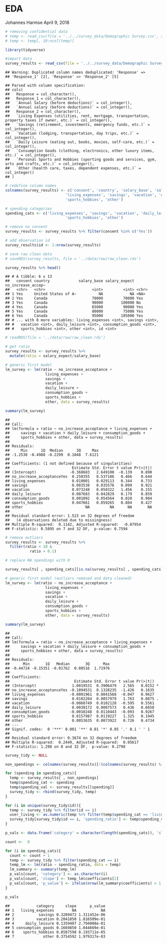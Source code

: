 EDA
================
Johannes Harmse
April 9, 2018

``` r
# removing confidential data
# temp <- read_csv(file = '../../survey_data/Demographic Survey.csv', skip = 1, header = T)
# temp <- temp[, 10:ncol(temp)]
```

``` r
library(tidyverse)
```

``` r
#import data
survey_results <- read_csv(file = '../../survey_data/Demographic Survey.csv') # local path - remove identifiers beforehand
```

    ## Warning: Duplicated column names deduplicated: 'Response' =>
    ## 'Response_1' [2], 'Response' => 'Response_2' [5]

    ## Parsed with column specification:
    ## cols(
    ##   Response = col_character(),
    ##   Response_1 = col_character(),
    ##   `Annual Salary (before deductions)` = col_integer(),
    ##   `Annual salary (before deductions)` = col_integer(),
    ##   Response_2 = col_character(),
    ##   `Living Expenses (utilities, rent, mortgage, transportation, property taxes if owner, etc.)` = col_integer(),
    ##   `Savings (retirement, investments, emergency funds, etc.)` = col_integer(),
    ##   `Vacation (lodging, transportation, day trips, etc.)` = col_integer(),
    ##   `Daily Leisure (eating out, books, movies, self-care, etc.)` = col_integer(),
    ##   `Consumption Goods (clothing, electronics, other luxury items, etc.)` = col_integer(),
    ##   `Personal Sports and Hobbies (sporting goods and services, gym, arts and crafts, etc.)` = col_integer(),
    ##   `Other (health care, taxes, dependent expenses, etc.)` = col_integer()
    ## )

``` r
# redefine column names
colnames(survey_results) <- c('consent', 'country', 'salary_base', 'salary_expect', 'no_increase_acceptance', 
                           'living_expenses', 'savings', 'vacation', 'daily_leisure', 'consumption_goods', 
                           'sports_hobbies', 'other')

# spending categories
spending_cats <- c('living_expenses', 'savings', 'vacation', 'daily_leisure', 'consumption_goods', 
                           'sports_hobbies', 'other')

# remove no consent
survey_results <- survey_results %>% filter(consent %in% c('Yes'))

# add observation id
survey_results$id <- 1:nrow(survey_results)

# save raw clean data
# saveRDS(survey_results, file = '../data/raw/raw_clean.rds')

survey_results %>% head()
```

    ## # A tibble: 6 x 13
    ##   consent country             salary_base salary_expect no_increase_accep~
    ##   <chr>   <chr>                     <int>         <int> <chr>             
    ## 1 Yes     United States of A~          NA            NA <NA>              
    ## 2 Yes     Canada                    70000         70000 Yes               
    ## 3 Yes     Canada                    90000        100000 No                
    ## 4 Yes     Canada                    65000         90000 Yes               
    ## 5 Yes     Canada                    80000         75000 Yes               
    ## 6 Yes     Canada                    95000        105000 Yes               
    ## # ... with 8 more variables: living_expenses <int>, savings <int>,
    ## #   vacation <int>, daily_leisure <int>, consumption_goods <int>,
    ## #   sports_hobbies <int>, other <int>, id <int>

``` r
# readRDS(file = '../data/raw/raw_clean.rds')
```

``` r
# get ratio
survey_results <- survey_results %>% 
  mutate(ratio = salary_expect/salary_base)
```

``` r
# generic first model
lm_survey <- lm(ratio ~ no_increase_acceptance + 
                  living_expenses + 
                  savings + 
                  vacation + 
                  daily_leisure + 
                  consumption_goods + 
                  sports_hobbies + 
                  other, data = survey_results)

summary(lm_survey)
```

    ## 
    ## Call:
    ## lm(formula = ratio ~ no_increase_acceptance + living_expenses + 
    ##     savings + vacation + daily_leisure + consumption_goods + 
    ##     sports_hobbies + other, data = survey_results)
    ## 
    ## Residuals:
    ##     Min      1Q  Median      3Q     Max 
    ## -1.2530 -0.4988 -0.2299  0.1048  7.6121 
    ## 
    ## Coefficients: (1 not defined because of singularities)
    ##                            Estimate Std. Error t value Pr(>|t|)
    ## (Intercept)               -0.368683   2.649100  -0.139    0.890
    ## no_increase_acceptanceYes  0.250355   0.537186   0.466    0.644
    ## living_expenses            0.010001   0.029113   0.344    0.733
    ## savings                    0.003538   0.035576   0.099    0.921
    ## vacation                   0.073248   0.050322   1.456    0.155
    ## daily_leisure              0.007683   0.042829   0.179    0.859
    ## consumption_goods          0.001092   0.054564   0.020    0.984
    ## sports_hobbies             0.047661   0.059265   0.804    0.427
    ## other                            NA         NA      NA       NA
    ## 
    ## Residual standard error: 1.523 on 32 degrees of freedom
    ##   (4 observations deleted due to missingness)
    ## Multiple R-squared:  0.1142, Adjusted R-squared:  -0.07954 
    ## F-statistic: 0.5895 on 7 and 32 DF,  p-value: 0.7594

``` r
# remove outliers
survey_results <- survey_results %>% 
  filter(ratio < 10 & 
           ratio > 0.1)

# replace NA spendings with 0

survey_results[ , spending_cats][is.na(survey_results[ , spending_cats])] <- 0
```

``` r
# generic first model (outliers removed and data cleaned)
lm_survey <- lm(ratio ~ no_increase_acceptance + 
                  living_expenses + 
                  savings + 
                  vacation + 
                  daily_leisure + 
                  consumption_goods + 
                  sports_hobbies + 
                  other, data = survey_results)

summary(lm_survey)
```

    ## 
    ## Call:
    ## lm(formula = ratio ~ no_increase_acceptance + living_expenses + 
    ##     savings + vacation + daily_leisure + consumption_goods + 
    ##     sports_hobbies + other, data = survey_results)
    ## 
    ## Residuals:
    ##      Min       1Q   Median       3Q      Max 
    ## -0.44724 -0.15351 -0.01762  0.08516  1.71976 
    ## 
    ## Coefficients:
    ##                             Estimate Std. Error t value Pr(>|t|)  
    ## (Intercept)                1.0019531  0.3906479   2.565   0.0152 *
    ## no_increase_acceptanceYes -0.1894531  0.1328235  -1.426   0.1635  
    ## living_expenses           -0.0001961  0.0041568  -0.047   0.9627  
    ## savings                    0.0102204  0.0057979   1.763   0.0875 .
    ## vacation                  -0.0060749  0.0102128  -0.595   0.5561  
    ## daily_leisure              0.0038172  0.0087573   0.436   0.6658  
    ## consumption_goods         -0.0010248  0.0110443  -0.093   0.9267  
    ## sports_hobbies             0.0157987  0.0119227   1.325   0.1945  
    ## other                      0.0053635  0.0073922   0.726   0.4734  
    ## ---
    ## Signif. codes:  0 '***' 0.001 '**' 0.01 '*' 0.05 '.' 0.1 ' ' 1
    ## 
    ## Residual standard error: 0.3674 on 32 degrees of freedom
    ## Multiple R-squared:  0.2449, Adjusted R-squared:  0.05617 
    ## F-statistic: 1.298 on 8 and 32 DF,  p-value: 0.2798

``` r
survey_tidy <- NULL

non_spendings <- colnames(survey_results)[!(colnames(survey_results) %in% spending_cats)]

for (spending in spending_cats){
  temp <- survey_results[ , non_spendings]
  temp$spending_cat <- spending
  temp$spending_val <- survey_results[[spending]]
  survey_tidy <- rbind(survey_tidy, temp)
}
```

``` r
for (i in unique(survey_tidy$id)){
  temp <- survey_tidy %>% filter(id == i)
  user_living <- as.numeric(temp %>% filter(temp$spending_cat == 'living_expenses') %>% select(spending_val))
  survey_tidy[survey_tidy$id == i, 'spending_ratio'] <- temp$spending_val/user_living
}
```

``` r
p_vals <- data.frame('category' = character(length(spending_cats)), 'slope' = numeric(length(spending_cats)), 'p_value' = numeric(length(spending_cats)), stringsAsFactors = FALSE)

count <-  0

for (i in spending_cats){
  count <- count + 1
  temp <- survey_tidy %>% filter(spending_cat == i)
  temp_lm <- lm(ratio ~ spending_ratio, data = temp)
  lm_summary <- summary(temp_lm)
  p_vals[count, 'category'] <- as.character(i)
  p_vals[count, 'slope'] <- temp_lm$coefficients[2]
  p_vals[count, 'p_value'] <- ifelse(nrow(lm_summary$coefficients) > 1, lm_summary$coefficients[2 , 4], NA)
}
```

``` r
p_vals
```

    ##            category     slope      p_value
    ## 1   living_expenses        NA           NA
    ## 2           savings 0.3289472 1.311452e-06
    ## 3          vacation 0.2041850 1.816509e-01
    ## 4     daily_leisure 0.1359407 2.794008e-01
    ## 5 consumption_goods 0.1669850 1.044669e-01
    ## 6    sports_hobbies 0.8587598 8.193711e-05
    ## 7             other 0.3754592 1.979317e-03
